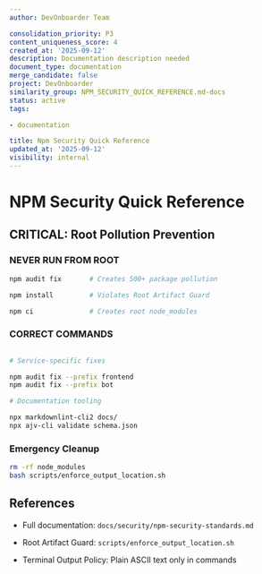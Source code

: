 ```yaml
---
author: DevOnboarder Team

consolidation_priority: P3
content_uniqueness_score: 4
created_at: '2025-09-12'
description: Documentation description needed
document_type: documentation
merge_candidate: false
project: DevOnboarder
similarity_group: NPM_SECURITY_QUICK_REFERENCE.md-docs
status: active
tags:

- documentation

title: Npm Security Quick Reference
updated_at: '2025-09-12'
visibility: internal
---
```


# NPM Security Quick Reference

## CRITICAL: Root Pollution Prevention

### NEVER RUN FROM ROOT

```bash
npm audit fix       # Creates 500+ package pollution

npm install         # Violates Root Artifact Guard

npm ci              # Creates root node_modules

```

### CORRECT COMMANDS

```bash

# Service-specific fixes

npm audit fix --prefix frontend
npm audit fix --prefix bot

# Documentation tooling

npx markdownlint-cli2 docs/
npx ajv-cli validate schema.json

```

### Emergency Cleanup

```bash
rm -rf node_modules
bash scripts/enforce_output_location.sh

```

## References

- Full documentation: `docs/security/npm-security-standards.md`

- Root Artifact Guard: `scripts/enforce_output_location.sh`

- Terminal Output Policy: Plain ASCII text only in commands
